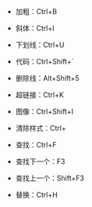 - 加粗：Ctrl+B
- 斜体：Ctrl+I
- 下划线：Ctrl+U
- 代码：Ctrl+Shift+`
- 删除线：Alt+Shift+5
- 超链接：Ctrl+K
- 图像：Ctrl+Shift+I
- 清除样式：Ctrl+

- 查找：Ctrl+F
- 查找下一个：F3
- 查找上一个：Shift+F3
- 替换：Ctrl+H

